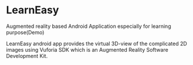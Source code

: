 # LearnEasy
Augmented reality based Android Application especially for learning purpose(Demo)

LearnEasy android app provides the virtual 3D-view of the complicated 2D images using Vuforia SDK which is an Augmented Reality Software Development Kit.


